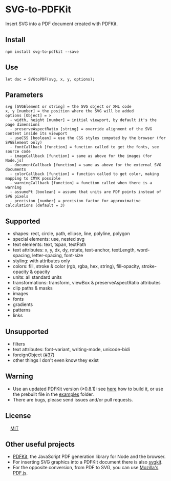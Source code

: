 # SVG-to-PDFKit
Insert SVG into a PDF document created with PDFKit.

## Install

    npm install svg-to-pdfkit --save

## Use

    let doc = SVGtoPDF(svg, x, y, options);


## Parameters

    svg [SVGElement or string] = the SVG object or XML code
    x, y [number] = the position where the SVG will be added
    options [Object] = >
      - width, height [number] = initial viewport, by default it's the page dimensions
      - preserveAspectRatio [string] = override alignment of the SVG content inside its viewport
      - useCSS [boolean] = use the CSS styles computed by the browser (for SVGElement only)
      - fontCallback [function] = function called to get the fonts, see source code
      - imageCallback [function] = same as above for the images (for Node.js)
      - documentCallback [function] = same as above for the external SVG documents
      - colorCallback [function] = function called to get color, making mapping to CMYK possible
      - warningCallback [function] = function called when there is a warning
      - assumePt [boolean] = assume that units are PDF points instead of SVG pixels
      - precision [number] = precision factor for approximative calculations (default = 3)
      

## Supported
 - shapes: rect, circle, path, ellipse, line, polyline, polygon
 - special elements: use, nested svg
 - text elements: text, tspan, textPath
 - text attributes: x, y, dx, dy, rotate, text-anchor, textLength, word-spacing, letter-spacing, font-size
 - styling: with attributes only
 - colors: fill, stroke & color (rgb, rgba, hex, string), fill-opacity, stroke-opacity & opacity
 - units: all standard units
 - transformations: transform, viewBox & preserveAspectRatio attributes
 - clip paths & masks
 - images
 - fonts
 - gradients
 - patterns
 - links

## Unsupported
 - filters
 - text attributes: font-variant, writing-mode, unicode-bidi
 - foreignObject (<a href="https://github.com/alafr/SVG-to-PDFKit/issues/37">#37</a>)
 - other things I don't even know they exist

## Warning
 - Use an updated PDFKit version (≥0.8.1): see <a href="https://github.com/alafr/pdfkit/wiki/How-to-install-and-build-a-PDFKit-branch">here</a> how to build it, or use the prebuilt file in the <a href="https://github.com/alafr/SVG-to-PDFKit/tree/master/examples">examples</a> folder.
 - There are bugs, please send issues and/or pull requests.

## License
&nbsp; &nbsp; <a href="http://choosealicense.com/licenses/mit/">MIT</a>

## Other useful projects
 - <a href="https://github.com/devongovett/pdfkit">PDFKit</a>, the JavaScript PDF generation library for Node and the browser.
 - For inserting SVG graphics into a PDFKit document there is also <a href="https://github.com/devongovett/svgkit">svgkit</a>.
 - For the opposite conversion, from PDF to SVG, you can use <a href="https://github.com/mozilla/pdf.js">Mozilla's PDF.js</a>.
